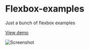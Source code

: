 # Flexbox-examples
Just a bunch of flexbox examples

[View demo](http://joanclaret.github.io/Flexbox-examples)

![Screenshot](http://joanclaret.github.io/Flexbox-examples/screenshot.png)
